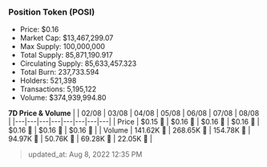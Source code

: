 
  ### Position Token (POSI)
  - Price: $0.16
  - Market Cap: $13,467,299.07
  - Max Supply: 100,000,000
  - Total Supply: 85,871,190.917
  - Circulating Supply: 85,633,457.323
  - Total Burn: 237,733.594
  - Holders: 521,398
  - Transactions: 5,195,122
  - Volume: $374,939,994.80

  **7D Price & Volume**
  | | 02&#x2F;08 | 03&#x2F;08 | 04&#x2F;08 | 05&#x2F;08 | 06&#x2F;08 | 07&#x2F;08 | 08&#x2F;08 |
  |---|---|---|---|---|---|---|---|
  | Price | $0.15 🚀 | $0.16 🚀 | $0.16 🔻 | $0.16 🚀 | $0.16 🔻 | $0.16 🔻 | $0.16 🚀 |
  | Volume | 141.62K 🔻 | 268.65K 🚀 | 154.78K 🔻 | 94.97K 🔻 | 50.76K 🔻 | 69.28K 🚀 | 22.05K 🔻 |

  > updated_at: Aug 8, 2022 12:35 PM
